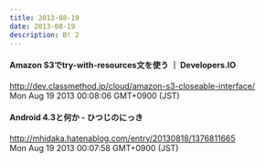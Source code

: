 ```yaml
---
title: 2013-08-19
date: 2013-08-19
description: B! 2
---
```


#### Amazon S3でtry-with-resources文を使う ｜ Developers.IO
http://dev.classmethod.jp/cloud/amazon-s3-closeable-interface/<br>
Mon Aug 19 2013 00:08:06 GMT+0900 (JST)<br>


#### Android 4.3と何か - ひつじのにっき
http://mhidaka.hatenablog.com/entry/20130818/1376811665<br>
Mon Aug 19 2013 00:07:58 GMT+0900 (JST)<br>


